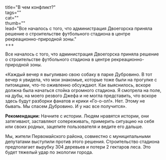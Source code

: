 title="В чем конфликт?"  
tags=""  
cat=""  
thumb=""  
lead="Все началось с того, что администрация Двоегорска приняла решение о строительстве футбольного стадиона в центре рекреационно-природной зоны."  
+++  
 
Все началось с того, что администрация Двоегорска приняла решение о строительстве футбольного стадиона в центре рекреационно-природной зоны.

«Каждый вечер я выгуливаю свою собаку в парке Дубровино. В тот вечер я увидела, что мои знакомые, которые тоже были на прогулке с питомцами, что-то оживленно обсуждают. Как выяснилось, вскоре должна была начаться стойка огромного стадиона. Я смотрела на поле, на дубы, на моего резвого Джефа и не могла представить, что вскоре здесь будут разборки фанатов и крики «Го-о-ол!». Нет. Этому не бывать. Мы спасем Дубровино. И у нас все получится».

**Рекомендации:** Начните с истории. Людям нравятся истории, они затягивают, заставляют сопереживать, примерить ситуацию на себя или своих родных, зацепите пользователя и ведите его дальше.

Мы, жители Первомайского района, совместно с муниципальными депутатами выступили против этого решения. Строительство стадиона предполагает вырубку 304 деревьев и потери 2 гектаров леса. Это будет тяжелый удар по экологии города.


